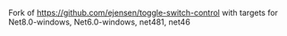 ﻿Fork of https://github.com/ejensen/toggle-switch-control with targets for Net8.0-windows, Net6.0-windows, net481, net46